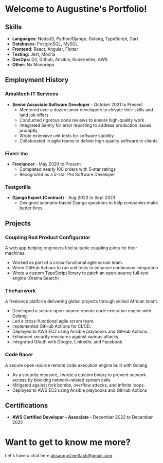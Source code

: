 # Welcome to Augustine's Portfolio!

## Skills
- **Languages:** NodeJS, Python/Django, Golang, TypeScript, Dart
- **Databases:** PostgreSQL, MySQL
- **Frontend:** React, Angular, Flutter
- **Testing:** Jest, Mocha
- **DevOps:** Git, Github, Ansible, Kubernetes, AWS
- **Other:** Nx Monorepo

## Employment History
### Amalitech IT Services
- **Senior Associate Software Developer** - October 2021 to Present
  - Mentored over a dozen junior developers to elevate their skills and land job offers
  - Conducted rigorous code reviews to ensure high-quality work
  - Integrated Sentry for error reporting to address production issues promptly
  - Wrote extensive unit tests for software stability
  - Collaborated in agile teams to deliver high-quality software to clients

### Fiverr Inc
- **Freelancer** - May 2020 to Present
  - Completed nearly 100 orders with 5-star ratings
  - Recognized as a 5-star Pro Software Developer

### Testgorilla
- **Django Expert (Contract)** - Aug 2023 to Sept 2023
  - Designed scenario-based Django questions to help companies make better hires

## Projects
### Coupling Rod Product Configurator
A web app helping engineers find suitable coupling joints for their machines.
  - Worked as part of a cross-functional agile scrum team.
  - Wrote GitHub Actions to run unit tests to enhance continuous integration
  - Wrote a custom TypeScript library to patch an open-source full-text engine (Orama Search)

### TheFairwork
A freelance platform delivering global projects through skilled African talent.
- Developed a secure open-source remote code execution engine with Golang.
- Led a cross-functional agile scrum team.
- Implemented GitHub Actions for CI/CD.
- Deployed to AWS EC2 using Ansible playbooks and GitHub Actions.
- Enhanced security measures against various attacks.
- Integrated OAuth with Google, LinkedIn, and Facebook.

### Code Racer
A secure open-source remote code execution engine built with Golang
  - As a security measure, I wrote a custom binary to prevent network access by blocking network-related system calls
  - Mitigated against fork bombs, overflow attacks, and infinite loops.
  - Deployed to AWS EC2 using Ansible playbooks and GitHub Actions


## Certifications
- **AWS Certified Developer - Associate** - December 2022 to December 2025

# Want to get to know me more?
Let's have a chat here absaugustineflash@gmail.com
